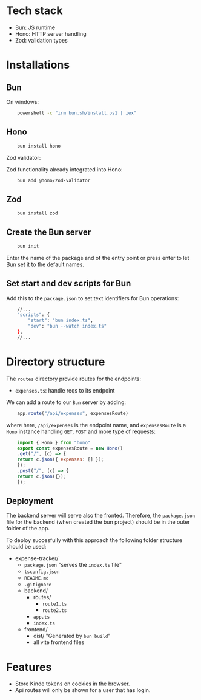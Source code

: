# Tech stack

* Bun: JS runtime 
* Hono: HTTP server handling
* Zod: validation types

# Installations
## Bun
On windows:

```sh
    powershell -c "irm bun.sh/install.ps1 | iex"
```
## Hono

```sh
    bun install hono
```

Zod validator:

Zod functionality already integrated into Hono:

```sh
    bun add @hono/zod-validator
```

## Zod

```sh
    bun install zod
```

## Create the Bun server

```sh
    bun init
```

Enter the name of the package and of the entry point or press enter to let Bun set it to the default names.

## Set start and dev scripts for Bun

Add this to the `package.json` to set text identifiers for Bun operations:

```sh
    //...
    "scripts": {
        "start": "bun index.ts",
        "dev": "bun --watch index.ts"
    },
    //...
```

# Directory structure

The `routes` directory provide routes for the endpoints:

* `expenses.ts`: handle reqs to its endpoint

We can add a route to our `Bun` server by adding:

```js
    app.route("/api/expenses", expensesRoute)
```

where here, `/api/expenses` is the endpoint name, and `expensesRoute` is a `Hono` instance handling `GET`, `POST` and more type of requests:

```js
    import { Hono } from "hono"
    export const expensesRoute = new Hono()
    .get("/", (c) => {
    return c.json({ expenses: [] });
    });
    .post("/", (c) => {
    return c.json({});
    });
```

## Deployment

The backend server will serve also the fronted. Therefore, the `package.json` file for the backend (when created the bun project) should be in the outer folder of the app.

To deploy succesfully with this approach the following folder structure should be used:

- expense-tracker/
    - `package.json` "serves the `index.ts` file" 
    - `tsconfig.json`
    - `README.md`
    - `.gitignore`
    - backend/
        - routes/
            - `route1.ts`
            - `route2.ts`
        - `app.ts`
        - `index.ts`
    - frontend/
        - dist/  "Generated by `bun build`"
        - all vite frontend files


# Features

* Store Kinde tokens on cookies in the browser.
* Api routes will only be shown for a user that has login.